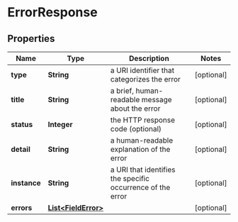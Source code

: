 

# ErrorResponse


## Properties

| Name | Type | Description | Notes |
|------------ | ------------- | ------------- | -------------|
|**type** | **String** | a URI identifier that categorizes the error |  [optional] |
|**title** | **String** | a brief, human-readable message about the error |  [optional] |
|**status** | **Integer** | the HTTP response code (optional) |  [optional] |
|**detail** | **String** | a human-readable explanation of the error |  [optional] |
|**instance** | **String** | a URI that identifies the specific occurrence of the error |  [optional] |
|**errors** | [**List&lt;FieldError&gt;**](FieldError.md) |  |  [optional] |



